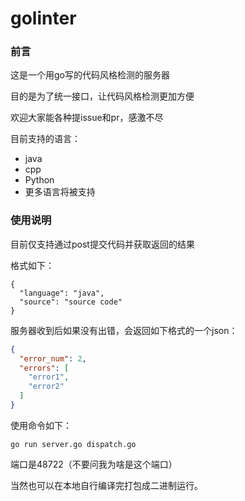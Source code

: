 # golinter
### 前言

这是一个用go写的代码风格检测的服务器

目的是为了统一接口，让代码风格检测更加方便

欢迎大家能各种提issue和pr，感激不尽

目前支持的语言：

* java
* cpp
* Python
* 更多语言将被支持

### 使用说明

目前仅支持通过post提交代码并获取返回的结果

格式如下：

```Son
{
  "language": "java",
  "source": "source code"
}
```

服务器收到后如果没有出错，会返回如下格式的一个json：

```json
{
  "error_num": 2, 
  "errors": [
    "error1",
    "error2"
  ] 
}
```

使用命令如下：

```shell
go run server.go dispatch.go
```

端口是48722（不要问我为啥是这个端口）

当然也可以在本地自行编译完打包成二进制运行。

